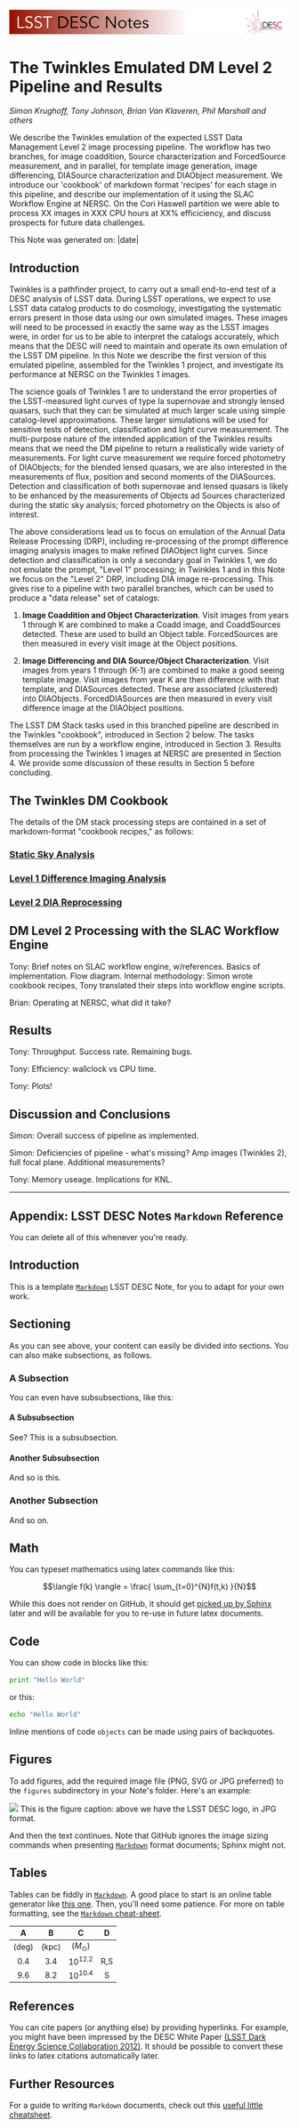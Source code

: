 ![](./texmf/logos/header.png)

# The Twinkles Emulated DM Level 2 Pipeline and Results

*Simon Krughoff, Tony Johnson, Brian Van Klaveren, Phil Marshall and others*

We describe the Twinkles emulation of the expected LSST Data Management Level 2 image processing pipeline. The workflow has two branches, for image coaddition, Source characterization and ForcedSource measurement, and in parallel, for template image generation, image differencing, DIASource characterization and DIAObject measurement. We introduce our 'cookbook' of markdown format 'recipes' for each stage in this pipeline, and describe our implementation of it using the SLAC Workflow Engine at NERSC. On the Cori Haswell partition we were able to process XX images in XXX CPU hours at XX% efficiciency, and discuss prospects for future data challenges.

This Note was generated on: |date|


## Introduction

Twinkles is a pathfinder project, to carry out a small end-to-end test of a DESC analysis of LSST data. During LSST operations, we expect to use LSST data catalog products to do cosmology, investigating the systematic errors present in those data using our own simulated images. These images will need to be processed in exactly the same way as the LSST images were, in order for us to be able to interpret the catalogs accurately, which means that the DESC will need to maintain and operate its own emulation of the LSST DM pipeline. In this Note we describe the first version of this emulated pipeline, assembled for the Twinkles 1 project, and investigate its performance at NERSC on the Twinkles 1 images.

The science goals of Twinkles 1 are to understand the error properties of the LSST-measured light curves of type Ia supernovae and strongly lensed quasars, such that they can be simulated at much larger scale using simple catalog-level approximations. These larger simulations will be used for sensitive tests of detection, classification and light curve measurement. The multi-purpose nature of the intended application of the Twinkles results means that we need the DM pipeline to return a realistically wide variety of measurements. For light curve measurement we require forced photometry of DIAObjects; for the blended lensed quasars, we are also interested in the measurements of flux, position and second moments of the DIASources. Detection and classification of both supernovae and lensed quasars is likely to be enhanced by the measurements of Objects ad Sources characterized during the static sky analysis; forced photometry on the Objects is also of interest. 

The above considerations lead us to focus on emulation of the Annual Data Release Processing (DRP), including re-processing of the prompt difference imaging analysis images to make refined DIAObject light curves. Since detection and classification is only a secondary goal in Twinkles 1, we do not emulate the prompt, "Level 1" processing; in Twinkles 1 and in this Note we focus on the "Level 2" DRP, including DIA image re-processing. This gives rise to a pipeline with two parallel branches, which can be used to produce a "data release" set of catalogs:

1. **Image Coaddition and Object Characterization**. Visit images from years 1 through K are combined to make a Coadd image, and CoaddSources detected. These are used to build an Object table. ForcedSources are then measured in every visit image at the Object positions.

2. **Image Differencing and DIA Source/Object Characterization**. Visit images from years 1 through (K-1) are combined to make a good seeing template image. Visit images from year K are then difference with that template, and DIASources detected. These are associated (clustered) into DIAObjects. ForcedDIASources are then measured in every visit difference image at the DIAObject positions.

The LSST DM Stack tasks used in this branched pipeline are described in the Twinkles "cookbook", introduced in Section 2 below. The tasks themselves are run by a workflow engine, introduced in Section 3. Results from processing the Twinkles 1 images at NERSC are presented in Section 4. We provide some discussion of these results in Section 5 before concluding.


## The Twinkles DM Cookbook

The details of the DM stack processing steps are contained in a set of markdown-format "cookbook recipes," as follows:

### [Static Sky Analysis](https://github.com/LSSTDESC/Twinkles/blob/master/doc/Cookbook/DM_Level2_Recipe.md)

### [Level 1 Difference Imaging Analysis](https://github.com/LSSTDESC/Twinkles/blob/master/doc/Cookbook/Coadd_Diffim_Recipe.md)

### [Level 2 DIA Reprocessing](https://github.com/LSSTDESC/Twinkles/blob/master/doc/Cookbook/Reprocessed_DIAObjects_Recipe.md)


## DM Level 2 Processing with the SLAC Workflow Engine

Tony: Brief notes on SLAC workflow engine, w/references. Basics of implementation. Flow diagram. Internal methodology: Simon wrote cookbook recipes, Tony translated their steps into workflow engine scripts.

Brian: Operating at NERSC, what did it take?

## Results

Tony: Throughput. Success rate. Remaining bugs.

Tony: Efficiency: wallclock vs CPU time.

Tony: Plots!


## Discussion and Conclusions

Simon: Overall success of pipeline as implemented.

Simon: Deficiencies of pipeline - what's missing? Amp images (Twinkles 2), full focal plane. Additional measurements?

Tony: Memory useage. Implications for KNL.



-----


## Appendix: LSST DESC Notes `Markdown` Reference

You can delete all of this whenever you're ready.

## Introduction

This is a template [`Markdown`](https://github.com/adam-p/Markdown-here/wiki/Markdown-Cheatsheet) LSST DESC Note, for you to adapt for
your own work.

## Sectioning

As you can see above, your content can easily be divided into sections.
You can also make subsections, as follows.

### A Subsection

You can even have subsubsections, like this:

#### A Subsubsection

See? This is a subsubsection.

#### Another Subsubsection

And so is this.

### Another Subsection

And so on.

Math
----

You can typeset mathematics using latex commands like this:

$$\langle f(k) \rangle = \frac{ \sum_{t=0}^{N}f(t,k) }{N}$$

While this does not render on GitHub, it should get [picked up by
Sphinx](http://www.sphinx-doc.org/en/stable/ext/math.html) later and
will be available for you to re-use in future latex documents.

Code
----

You can show code in blocks like this:

```python
print "Hello World"
```

or this:

```bash
echo "Hello World"
```

Inline mentions of code `objects` can be made using pairs of backquotes.

## Figures

To add figures, add the required image file (PNG, SVG or JPG preferred)
to the `figures` subdirectory in your Note's folder. Here's an example:

![](./figures/example.jpg)
This is the figure caption: above we have the LSST DESC logo, in JPG format.

And then the text continues. Note that GitHub ignores the image sizing
commands when presenting [`Markdown`](https://github.com/adam-p/Markdown-here/wiki/Markdown-Cheatsheet) format documents; Sphinx might not.

## Tables

Tables can be fiddly in [`Markdown`](https://github.com/adam-p/Markdown-here/wiki/Markdown-Cheatsheet). A good place to start is an online table generator like [this one](http://www.tablesgenerator.com/Markdown_tables). Then, you'll need some patience. For more on table formatting, see the [`Markdown` cheat-sheet](https://github.com/adam-p/Markdown-here/wiki/Markdown-Cheatsheet#tables).

|   A   |   B   |      C         |  D  |
|:-----:|:-----:|:--------------:|:---:|
| (deg) | (kpc) | ($M_{\odot}$)  |     |
|  0.4  |  3.4  |  $10^{12.2}$   | R,S |
|  9.6  |  8.2  |  $10^{10.4}$   |  S  |


## References

You can cite papers (or anything else) by providing hyperlinks. For
example, you might have been impressed by the DESC White Paper [(LSST
Dark Energy Science Collaboration
2012)](http://arxiv.org/abs/1211.0310). It should be possible to convert
these links to latex citations automatically later.

## Further Resources

For a guide to writing `Markdown` documents, check out this [useful little cheatsheet](https://github.com/adam-p/Markdown-here/wiki/Markdown-Cheatsheet).

